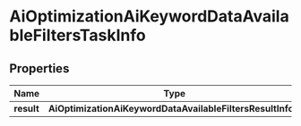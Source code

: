 # AiOptimizationAiKeywordDataAvailableFiltersTaskInfo

## Properties

| Name | Type | Description | Notes |
|------------ | ------------- | ------------- | -------------|
**result** | **AiOptimizationAiKeywordDataAvailableFiltersResultInfo[]** |  |[optional]|